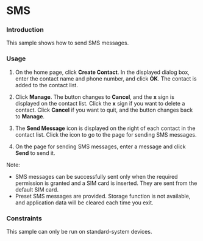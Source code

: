 # SMS

### Introduction

This sample shows how to send SMS messages.

### Usage

1. On the home page, click **Create Contact**. In the displayed dialog box, enter the contact name and phone number, and click **OK**. The contact is added to the contact list.

2. Click **Manage**. The button changes to **Cancel**, and the **x** sign is displayed on the contact list. Click the **x** sign if you want to delete a contact. Click **Cancel** if you want to quit, and the button changes back to **Manage**.

3. The **Send Message** icon is displayed on the right of each contact in the contact list. Click the icon to go to the page for sending SMS messages.

4. On the page for sending SMS messages, enter a message and click **Send** to send it.

Note: 
- SMS messages can be successfully sent only when the required permission is granted and a SIM card is inserted. They are sent from the default SIM card. 
- Preset SMS messages are provided. Storage function is not available, and application data will be cleared each time you exit.

### Constraints

This sample can only be run on standard-system devices.
